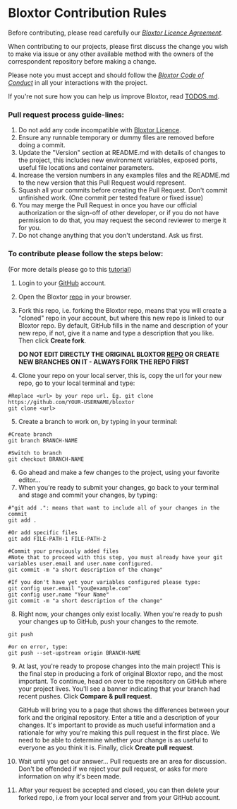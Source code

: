 # Bloxtor Contribution Rules

Before contributing, please read carefully our *[Bloxtor Licence Agreement](./LICENSE.md)*.

When contributing to our projects, please first discuss the change you wish to make via issue or any other available method with the owners of the correspondent repository before making a change.

Please note you must accept and should follow the *[Bloxtor Code of Conduct](./CODE_OF_CONDUCT.md)* in all your interactions with the project.

If you're not sure how you can help us improve Bloxtor, read [TODOS.md](./TODOS.md).

### Pull request process guide-lines:

1. Do not add any code incompatible with [Bloxtor Licence](./LICENSE.md).
1. Ensure any runnable temporary or dummy files are removed before doing a commit.
2. Update the "Version" section at README.md with details of changes to the project, this includes new environment variables, exposed ports, useful file locations and container parameters.
3. Increase the version numbers in any examples files and the README.md to the new version that this Pull Request would represent.
4. Squash all your commits before creating the Pull Request. Don't commit unfinished work. (One commit per tested feature or fixed issue)
5. You may merge the Pull Request in once you have our official authorization or the sign-off of other developer, or if you do not have permission to do that, you may request the second reviewer to merge it for you.
6. Do not change anything that you don't understand. Ask us first.

### To contribute please follow the steps below:
(For more details please go to this [tutorial](https://docs.github.com/en/get-started/exploring-projects-on-github/contributing-to-a-project))

1. Login to your [GitHub](https://github.com/login) account.
2. Open the Bloxtor [repo](https://github.com/a19836/bloxtor) in your browser.
3. Fork this repo, i.e. forking the Bloxtor repo, means that you will create a "cloned" repo in your account, but where this new repo is linked to our Bloxtor repo. By default, GitHub fills in the name and description of your new repo, if not, give it a name and type a description that you like. Then click **Create fork**.

	**DO NOT EDIT DIRECTLY THE ORIGINAL BLOXTOR [REPO](https://github.com/a19836/bloxtor) OR CREATE NEW BRANCHES ON IT - ALWAYS FORK THE REPO FIRST**
4. Clone your repo on your local server, this is, copy the url for your new repo, go to your local terminal and type:
```
#Replace <url> by your repo url. Eg. git clone https://github.com/YOUR-USERNAME/bloxtor
git clone <url>
```
5. Create a branch to work on, by typing in your terminal:
```
#Create branch
git branch BRANCH-NAME

#Switch to branch
git checkout BRANCH-NAME
```
6. Go ahead and make a few changes to the project, using your favorite editor...
7. When you're ready to submit your changes, go back to your terminal and stage and commit your changes, by typing:
```
#"git add .": means that want to include all of your changes in the commit
git add .

#Or add specific files
git add FILE-PATH-1 FILE-PATH-2

#Commit your previously added files
#Note that to proceed with this step, you must already have your git variables user.email and user.name configured.
git commit -m "a short description of the change"

#If you don't have yet your variables configured please type:
git config user.email "you@example.com"
git config user.name "Your Name"
git commit -m "a short description of the change"
```
8. Right now, your changes only exist locally. When you're ready to push your changes up to GitHub, push your changes to the remote.
```
git push

#or on error, type:
git push --set-upstream origin BRANCH-NAME
```
9. At last, you're ready to propose changes into the main project! This is the final step in producing a fork of original Bloxtor repo, and the most important. To continue, head on over to the repository on GitHub where your project lives.
You'll see a banner indicating that your branch had recent pushes. Click **Compare & pull request**.

	GitHub will bring you to a page that shows the differences between your fork and the original repository. Enter a title and a description of your changes. It's important to provide as much useful information and a rationale for why you're making this pull request in the first place. We need to be able to determine whether your change is as useful to everyone as you think it is. Finally, click **Create pull request**.
10. Wait until you get our answer... Pull requests are an area for discussion. Don't be offended if we reject your pull request, or asks for more information on why it's been made.
11. After your request be accepted and closed, you can then delete your forked repo, i.e from your local server and from your GitHub account.

